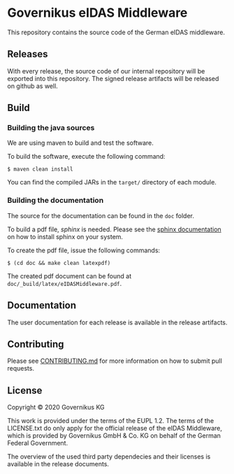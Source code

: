 # Governikus eIDAS Middleware

This repository contains the source code of the German eIDAS middleware.

## Releases
With every release, the source code of our internal repository will be exported into this repository. 
The signed release artifacts will be released on github as well.

## Build
### Building the java sources
We are using maven to build and test the software.

To build the software, execute the following command:

```console
$ maven clean install
```
You can find the compiled JARs in the `target/` directory of each module.

### Building the documentation
The source for the documentation can be found in the `doc` folder.

To build a pdf file, _sphinx_ is needed. Please see the [sphinx documentation](http://www.sphinx-doc.org/en/master/usage/installation.html)
on how to install sphinx on your system. 

To create the pdf file, issue the following commands:

```console
$ (cd doc && make clean latexpdf)
```

The created pdf document can be found at `doc/_build/latex/eIDASMiddleware.pdf`.

## Documentation
The user documentation for each release is available in the release artifacts.

## Contributing
Please see [CONTRIBUTING.md](CONTRIBUTING.md) for more information on how to submit pull requests.

## License
Copyright &copy; 2020 Governikus KG
 
This work is provided under the terms of the EUPL 1.2. The terms of the LICENSE.txt do only apply for the official
release of the eIDAS Middleware, which is provided by Governikus GmbH & Co. KG on behalf of the German Federal
Government. 

The overview of the used third party dependecies and their licenses is available in the release documents.
 
